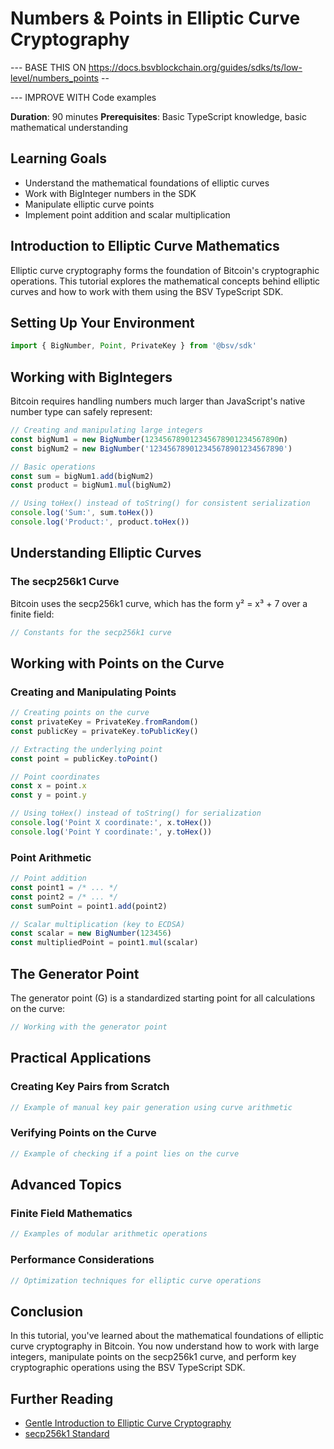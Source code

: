 # Numbers & Points in Elliptic Curve Cryptography

--- BASE THIS ON https://docs.bsvblockchain.org/guides/sdks/ts/low-level/numbers_points -- 

--- IMPROVE WITH Code examples

**Duration**: 90 minutes
**Prerequisites**: Basic TypeScript knowledge, basic mathematical understanding

## Learning Goals
- Understand the mathematical foundations of elliptic curves
- Work with BigInteger numbers in the SDK
- Manipulate elliptic curve points
- Implement point addition and scalar multiplication

## Introduction to Elliptic Curve Mathematics

Elliptic curve cryptography forms the foundation of Bitcoin's cryptographic operations. This tutorial explores the mathematical concepts behind elliptic curves and how to work with them using the BSV TypeScript SDK.

## Setting Up Your Environment

```typescript
import { BigNumber, Point, PrivateKey } from '@bsv/sdk'
```

## Working with BigIntegers

Bitcoin requires handling numbers much larger than JavaScript's native number type can safely represent:

```typescript
// Creating and manipulating large integers
const bigNum1 = new BigNumber(123456789012345678901234567890n)
const bigNum2 = new BigNumber('123456789012345678901234567890')

// Basic operations
const sum = bigNum1.add(bigNum2)
const product = bigNum1.mul(bigNum2)

// Using toHex() instead of toString() for consistent serialization
console.log('Sum:', sum.toHex())
console.log('Product:', product.toHex())
```

## Understanding Elliptic Curves

### The secp256k1 Curve

Bitcoin uses the secp256k1 curve, which has the form y² = x³ + 7 over a finite field:

```typescript
// Constants for the secp256k1 curve
```

## Working with Points on the Curve

### Creating and Manipulating Points

```typescript
// Creating points on the curve
const privateKey = PrivateKey.fromRandom()
const publicKey = privateKey.toPublicKey()

// Extracting the underlying point
const point = publicKey.toPoint()

// Point coordinates
const x = point.x
const y = point.y

// Using toHex() instead of toString() for serialization
console.log('Point X coordinate:', x.toHex())
console.log('Point Y coordinate:', y.toHex())
```

### Point Arithmetic

```typescript
// Point addition
const point1 = /* ... */
const point2 = /* ... */
const sumPoint = point1.add(point2)

// Scalar multiplication (key to ECDSA)
const scalar = new BigNumber(123456)
const multipliedPoint = point1.mul(scalar)
```

## The Generator Point

The generator point (G) is a standardized starting point for all calculations on the curve:

```typescript
// Working with the generator point
```

## Practical Applications

### Creating Key Pairs from Scratch

```typescript
// Example of manual key pair generation using curve arithmetic
```

### Verifying Points on the Curve

```typescript
// Example of checking if a point lies on the curve
```

## Advanced Topics

### Finite Field Mathematics

```typescript
// Examples of modular arithmetic operations
```

### Performance Considerations

```typescript
// Optimization techniques for elliptic curve operations
```

## Conclusion

In this tutorial, you've learned about the mathematical foundations of elliptic curve cryptography in Bitcoin. You now understand how to work with large integers, manipulate points on the secp256k1 curve, and perform key cryptographic operations using the BSV TypeScript SDK.

## Further Reading

- [Gentle Introduction to Elliptic Curve Cryptography]()
- [secp256k1 Standard]()
